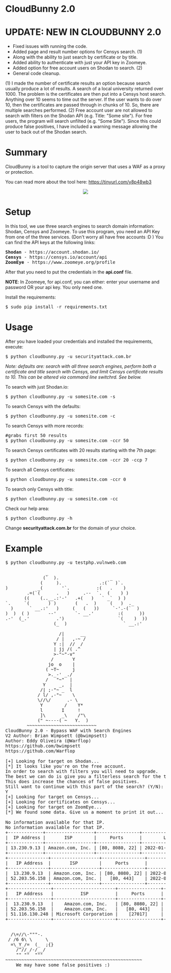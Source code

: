 # CloudBunny 2.0

# UPDATE: NEW IN CLOUDBUNNY 2.0

* Fixed issues with running the code.
* Added page and result number options for Censys search. (1)
* Along with the ability to just search by certificate or by title. 
* Added ability to authenticate with just your API key in Zoomeye.
* Added option for free account users on Shodan to search. (2)
* General code cleanup.

(1) I made the number of certificate results an option because search usually produce a lot of
results.  A search of a local university returned over 1000. The problem is the certificates are
then put into a Censys host search.  Anything over 10 seems to time out the server.  If the user wants 
to do over 10, then the certificates are passed through in chunks of 10.  So, there are multiple searches performed.
(2) Free account user are not allowed to search with filters on the Shodan API (e.g. Title: "Some site").
For free users, the program will search unfilted (e.g. "Some Site").  Since this could produce false positives, I 
have included a warning message allowing the user to back out of the Shodan search.

# Summary

CloudBunny is a tool to capture the origin server that uses a WAF as a proxy or protection.

You can read more about the tool here: https://tinyurl.com/y8p48wb3

<p align="center">
<img src="https://i.imgur.com/CyGo02V.gif">
</p>

# Setup

In this tool, we use three search engines to search domain information: Shodan, Censys and Zoomeye.  To use this program, you need an API Key from one of the three services. (Don't worry all have free accounts :D ) You can find the API keys at the following links:

<pre>
<b>Shodan</b> - https://account.shodan.io/
<b>Censys</b> - https://censys.io/account/api
<b>ZoomEye</b> - https://www.zoomeye.org/profile
</pre>

After that you need to put the credentials in the <b>api.conf</b> file.

<b>NOTE</b>: In Zoomeye, for api.conf, you can either: enter your username and password OR your api key.  You only need one.

Install the requirements:

<pre>
$ sudo pip install -r requirements.txt
</pre>

# Usage

After you have loaded your credentials and installed the requirements, execute:

<pre>
$ python cloudbunny.py -u securityattack.com.br
</pre>

<i>Note: defaults are: search with all three search engines, 
perform both a certificate and title search with Censys, and limit Censys certificate results to 10.
This can be altered via command line switchrd.  See below.</i>

To search with just Shodan.io:

<pre>
$ python cloudbunny.py -u somesite.com -s
</pre>

To search Censys with the defaults:

<pre>
$ python cloudbunny.py -u somesite.com -c
</pre>

To search Censys with more records:

<pre>
#grabs first 50 results
$ python cloudbunny.py -u somesite.com -ccr 50
</pre>

To search Censys certificates with 20 results starting with the 7th page:

<pre>
$ python cloudbunny.py -u somesite.com -ccr 20 -ccp 7
</pre>

To search all Censys certificates:

<pre>
$ python cloudbunny.py -u somesite.com -ccr 0
</pre>

To search only Censys with title:

<pre>
$ python cloudbunny.py -u somesite.com -cc
</pre>

Check our help area:

<pre>
$ python cloudbunny.py -h
</pre>

Change <b>securityattack.com.br</b> for the domain of your choice.

# Example

<pre>
$ python cloudbunny.py -u testphp.vulnweb.com
 
               _                                  
              (`  ).                   _           
             (     ).              .:(`  )`.       
)           _(       '`.          :(   .    )      
        .=(`(      .   )     .--  `.  (    ) )      
       ((    (..__.:'-'   .+(   )   ` _`  ) )                 
`.     `(       ) )       (   .  )     (   )  ._   
  )      ` __.:'   )     (   (   ))     `-'.-(`  ) 
)  )  ( )       --'       `- __.'         :(      )) 
.-'  (_.'          .')                    `(    )  ))
                  (_  )                     ` __.:'    

                    /|      __  
                   / |   ,-~ /  
                  Y :|  //  /    
                  | jj /( .^  
                  >-"~"-v"  
                 /       Y    
                jo  o    |  
               ( ~T~     j   
                >._-' _./   
               /   "~"  |    
              Y     _,  |      
             /| ;-"~ _  l    
            / l/ ,-"~    \  
            \//\/      .- \  
             Y        /    Y*  
             l       I     ! 
             ]\      _\    /"\ 
            (" ~----( ~   Y.  )   
        ~~~~~~~~~~~~~~~~~~~~~~~~~~    
CloudBunny 2.0 - Bypass WAF with Search Engines 
V2 Author: Brian Wimpsett (@bwimpsett)
Author: Eddy Oliveira (@Warflop)
https://github.com/bwimpsett
https://github.com/Warflop 
    
[+] Looking for target on Shodan...
[*] It looks like you're on the free account.
In order to search with filters you will need to upgrade.
The best we can do is give you a filterless search for the title.
This does increase the chances of false positives.
Still want to continue with this part of the search? (Y/N):
Y
[+] Looking for target on Censys...
[+] Looking for certificates on Censys...
[+] Looking for target on ZoomEye...
[*] We found some data. Give us a moment to print it out...

No information available for that IP.
No information available for that IP.
+-------------+------------------+----------------+----------------------------+
|  IP Address |       ISP        |     Ports      |        Last Update         |
+-------------+------------------+----------------+----------------------------+
| 13.230.9.13 | Amazon.com, Inc. | [80, 8080, 22] | 2022-01-28T03:08:59.580527 |
+-------------+------------------+----------------+----------------------------+
+---------------+------------------+----------------+----------------------------+
|   IP Address  |       ISP        |     Ports      |        Last Update         |
+---------------+------------------+----------------+----------------------------+
|  13.230.9.13  | Amazon.com, Inc. | [80, 8080, 22] | 2022-01-28T03:08:59.580527 |
| 52.203.56.158 | Amazon.com, Inc. |   [80, 443]    | 2022-01-26T12:41:45.460829 |
+---------------+------------------+----------------+----------------------------+
+----------------+-----------------------+----------------+----------------------------+
|   IP Address   |          ISP          |     Ports      |        Last Update         |
+----------------+-----------------------+----------------+----------------------------+
|  13.230.9.13   |    Amazon.com, Inc.   | [80, 8080, 22] | 2022-01-28T03:08:59.580527 |
| 52.203.56.158  |    Amazon.com, Inc.   |   [80, 443]    | 2022-01-26T12:41:45.460829 |
| 51.116.130.248 | Microsoft Corporation |    [27017]     | 2022-01-28T06:40:05.143317 |
+----------------+-----------------------+----------------+----------------------------+
 

  /\=//\-"""-.        
 / /6 6\ \     \        
  =\_Y_/=  (_  ;{}     
    /^//_/-/__/      
    "" ""  """       
~~~~~~~~~~~~~~~~~~~~~~~~~~~~~~~~~~~~~~~~~~~~~~~~~~~
    We may have some false positives :)
</pre>
